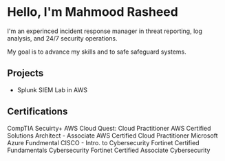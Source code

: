 # Hello, I'm Mahmood Rasheed

I'm an experinced incident response manager in threat reporting, log analysis, and 24/7 security operations.

My goal is to advance my skills and to safe safeguard systems.

## Projects
- Splunk SIEM Lab in AWS  
  

## Certifications
CompTIA Secuirty+
AWS Cloud Quest: Cloud Practitioner 
AWS Certified Solutions Architect - Associate
AWS Certified Cloud Practitioner
Microsoft Azure Fundmental 
CISCO - Intro. to Cybersecurity 
Fortinet Certified Fundamentals Cybersecurity 
Fortinet Certified Associate Cybersecurity 

